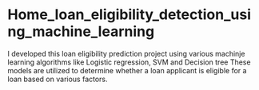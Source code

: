 # Home_loan_eligibility_detection_using_machine_learning
I developed this loan eligibility prediction project using various machinje learning algorithms like Logistic regression, SVM and Decision tree
These models are utilized to determine whether a loan applicant is eligible for a loan based on various factors.

